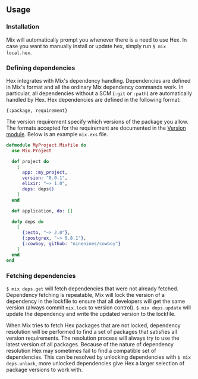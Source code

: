 ## Usage

### Installation

Mix will automatically prompt you whenever there is a need to use Hex. In case you want to manually install or update hex, simply run `$ mix local.hex`.

### Defining dependencies

Hex integrates with Mix's dependency handling. Dependencies are defined in Mix's format and all the ordinary Mix dependency commands work. In particular, all dependencies without a SCM (`:git` or `:path`) are automatically handled by Hex. Hex dependencies are defined in the following format:

`{:package, requirement}`

The version requirement specify which versions of the package you allow. The formats accepted for the requirement are documented in the [Version module](https://hexdocs.pm/elixir/Version.html). Below is an example `mix.exs` file.

```elixir
defmodule MyProject.Mixfile do
  use Mix.Project

  def project do
    [
      app: :my_project,
      version: "0.0.1",
      elixir: "~> 1.0",
      deps: deps()
    ]
  end

  def application, do: []

  defp deps do
    [
      {:ecto, "~> 2.0"},
      {:postgrex, "~> 0.8.1"},
      {:cowboy, github: "ninenines/cowboy"}
    ]
  end
end
```

### Fetching dependencies

`$ mix deps.get` will fetch dependencies that were not already fetched. Dependency fetching is repeatable, Mix will lock the version of a dependency in the lockfile to ensure that all developers will get the same version (always commit `mix.lock` to version control). `$ mix deps.update` will update the dependency and write the updated version to the lockfile.

When Mix tries to fetch Hex packages that are not locked, dependency resolution will be performed to find a set of packages that satisfies all version requirements. The resolution process will always try to use the latest version of all packages. Because of the nature of dependency resolution Hex may sometimes fail to find a compatible set of dependencies. This can be resolved by unlocking dependencies with `$ mix deps.unlock`, more unlocked dependencies give Hex a larger selection of package versions to work with.
